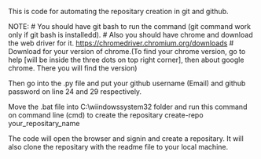 This is code for automating the repositary creation in git and github.

NOTE: # You should have git bash to run the command (git command work only if git bash is installedd).
      # Also you should have chrome and download the web driver for it. https://chromedriver.chromium.org/downloads
      # Download for your version of chrome.(To find your chrome version, go to help [will be inside the three dots on top right corner], then about google chrome. There you will find the version) 

Then go into the .py file and put your github username (Email) and github password on line 24 and 29 respectively.  

Move the .bat file into C:\wiindowssystem32 folder and run this command on command line (cmd) to create the repositary
  create-repo your_repositary_name

The code will open the browser and signin and create a repositary.
It will also clone the repositary with the readme file to your local machine.
